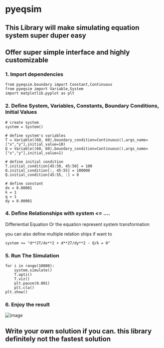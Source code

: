 # pyeqsim

## This Library will make simulating equation system super duper easy
## Offer super simple interface and highly customizable

### 1. Import dependencies
```
from pyeqsim.boundary import Constant,Continuous
from pyeqsim import Variable,System
import matplotlib.pyplot as plt
```

### 2. Define System, Variables, Constants, Boundary Conditions, Initial Values
```
# create system
system = System()

# define system's variables
T = Variable((60, 60),boundary_condition=Continuous(),args_name=["x","y"],initial_value=10)
Q = Variable((60, 60),boundary_condition=Continuous(),args_name=["x","y"],initial_value=1)

# define initial condition
T.initial_condition[45:50, 45:50] = 100
Q.initial_condition[:, 45:55] = 100000
Q.initial_condition[45:55, :] = 0

# define constant
dx = 0.00001
k = 1
q = 1
dy = 0.00001
```

### 4. Define Relationships with system <= ....
  Differiential Equation Or the equation represent system transformation
  
  you can also define multiple relation ships if want to
```
system <= "d**2T/dx**2 + d**2T/dy**2 - Q/k = 0"
```

### 5. Run The Simulation
```
for i in range(10000):
    system.simulate()
    T.opti()
    T.viz()
    plt.pause(0.001)
    plt.cla()
plt.show()
```
### 6. Enjoy the result
![image](https://user-images.githubusercontent.com/62195081/225412376-0189f100-b10b-4c88-9146-c8fa2c2fe67a.png)


## Write your own solution if you can. this library definitely not the fastest solution
